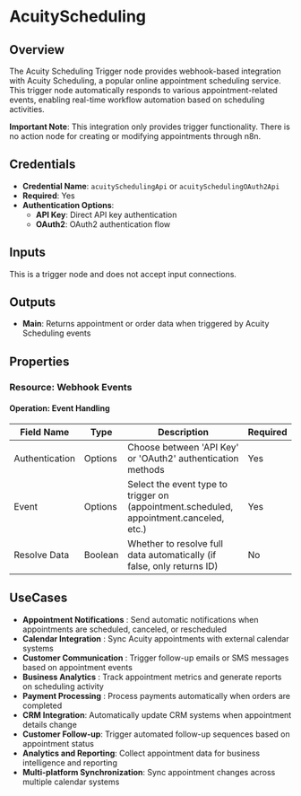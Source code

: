 # AcuityScheduling

## Overview

The Acuity Scheduling Trigger node provides webhook-based integration with Acuity Scheduling, a popular online appointment scheduling service. This trigger node automatically responds to various appointment-related events, enabling real-time workflow automation based on scheduling activities.

**Important Note**: This integration only provides trigger functionality. There is no action node for creating or modifying appointments through n8n.

## Credentials

- **Credential Name**: `acuitySchedulingApi` or `acuitySchedulingOAuth2Api`
- **Required**: Yes
- **Authentication Options**:
  - **API Key**: Direct API key authentication
  - **OAuth2**: OAuth2 authentication flow

## Inputs

This is a trigger node and does not accept input connections.

## Outputs

- **Main**: Returns appointment or order data when triggered by Acuity Scheduling events

## Properties

### Resource: Webhook Events

#### Operation: Event Handling

| Field Name | Type | Description | Required |
|---|---|---|---|
| Authentication | Options | Choose between 'API Key' or 'OAuth2' authentication methods | Yes |
| Event | Options | Select the event type to trigger on (appointment.scheduled, appointment.canceled, etc.) | Yes |
| Resolve Data | Boolean | Whether to resolve full data automatically (if false, only returns ID) | No |

## UseCases

- **Appointment Notifications** : Send automatic notifications when appointments are scheduled, canceled, or rescheduled
- **Calendar Integration** : Sync Acuity appointments with external calendar systems
- **Customer Communication** : Trigger follow-up emails or SMS messages based on appointment events
- **Business Analytics** : Track appointment metrics and generate reports on scheduling activity
- **Payment Processing** : Process payments automatically when orders are completed
- **CRM Integration**: Automatically update CRM systems when appointment details change
- **Customer Follow-up**: Trigger automated follow-up sequences based on appointment status
- **Analytics and Reporting**: Collect appointment data for business intelligence and reporting
- **Multi-platform Synchronization**: Sync appointment changes across multiple calendar systems 